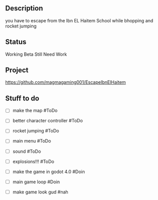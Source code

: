 ## Description
you have to escape from the Ibn EL Haitem School while bhopping and rocket jumping

## Status
Working Beta
Still Need Work

## Project
https://github.com/magmagaming001/EscapeIbnElHaitem

## Stuff to do
- [ ] make the map #ToDo
- [ ] better character controller #ToDo 
- [ ] rocket jumping #ToDo 
- [ ] main menu #ToDo 
- [ ] sound #ToDo 
- [ ] explosions!!! #ToDo 
- [ ] make the game in godot 4.0 #Doin 
- [ ] main game loop #Doin 
- [ ] make game look gud #nah 


